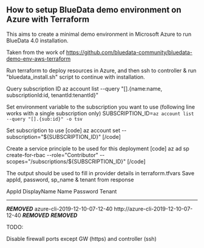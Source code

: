 ## How to setup BlueData demo environment on Azure with Terraform

This aims to create a minimal demo environment in Microsoft Azure to run BlueData 4.0 installation.

Taken from the work of https://github.com/bluedata-community/bluedata-demo-env-aws-terraform

Run terraform to deploy resources in Azure, and then ssh to controller & run "bluedata_install.sh" script to continue with installation.

Query subscription ID
az account list --query "[].{name:name, subscriptionId:id, tenantId:tenantId}"

Set environment variable to the subscription you want to use (following line works with a single subscription only)
SUBSCRIPTION_ID=`az account list --query "[].{sub:id}" -o tsv`

Set subscription to use
[code] az account set --subscription="${SUBSCRIPTION_ID}" [/code]

Create a service principle to be used for this deployment
[code] az ad sp create-for-rbac --role="Contributor" --scopes="/subscriptions/${SUBSCRIPTION_ID}" [/code]

The output should be used to fill in provider details in terraform.tfvars
Save appId, password, sp_name & tenant from response

AppId                                 DisplayName                    Name                                  Password                              Tenant
------------------------------------  -----------------------------  ------------------------------------  ------------------------------------  ------------------------------------
***REMOVED***  azure-cli-2019-12-10-07-12-40  http://azure-cli-2019-12-10-07-12-40  ***REMOVED***  ***REMOVED***


TODO:

Disable firewall ports except GW (https) and controller (ssh)

